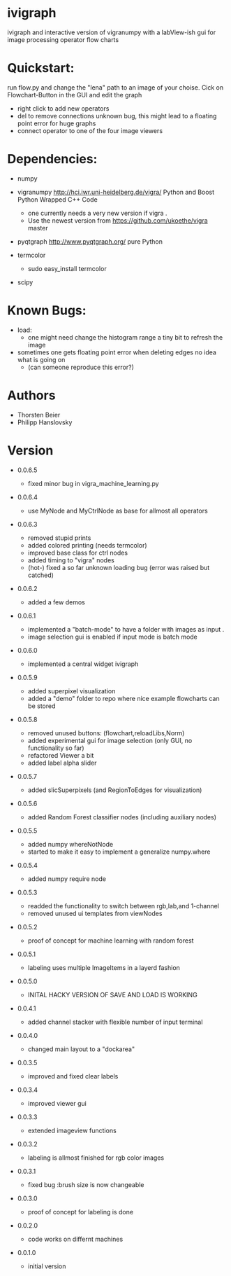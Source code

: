 ivigraph
========

ivigraph and interactive version of vigranumpy with a labView-ish gui for image processing operator  flow charts


Quickstart:
============
run flow.py and change the "lena" path to an image of your choise.
Cick on Flowchart-Button in the GUI and edit the graph 

- right click to add new operators 
- del to remove connections  unknown bug, this might lead to a floating point error for huge graphs
- connect operator to one of the four image viewers


Dependencies:
=============
- numpy
- vigranumpy   http://hci.iwr.uni-heidelberg.de/vigra/  Python and Boost Python Wrapped C++ Code
    - one currently needs a very new version if vigra .
    - Use the newest version from https://github.com/ukoethe/vigra master
- pyqtgraph   http://www.pyqtgraph.org/   pure Python

- termcolor
    - sudo easy_install termcolor
- scipy



Known Bugs:
=============

- load:
	- one might need change the histogram range a tiny bit to
	  refresh the image
- sometimes one gets floating point error when deleting edges no idea what is going on
    - (can someone reproduce this error?)


Authors
=============
- Thorsten Beier
- Philipp Hanslovsky


Version
=============

- 0.0.6.5
    - fixed minor bug in vigra_machine_learning.py

- 0.0.6.4
    - use MyNode and MyCtrlNode as base for allmost all operators

- 0.0.6.3
    - removed stupid prints
    - added colored printing (needs termcolor)
    - improved base class for ctrl nodes
    - added timing to "vigra" nodes
    - (hot-) fixed a so far unknown loading bug
        (error was raised but catched)

- 0.0.6.2
    - added a few demos

- 0.0.6.1
    - implemented a "batch-mode" to have a folder 
     with images as input .
    - image selection gui is enabled if input mode is batch mode

- 0.0.6.0
    - implemented a central widget ivigraph

- 0.0.5.9
    - added superpixel visualization
    - added a "demo" folder to repo where nice example flowcharts can be stored

- 0.0.5.8
    - removed unused buttons: (flowchart,reloadLibs,Norm)
    - added experimental gui for image selection (only GUI, no functionality so far)
    - refactored Viewer a bit
    - added label alpha slider 

- 0.0.5.7
    - added slicSuperpixels (and RegionToEdges for visualization)

- 0.0.5.6
    - added Random Forest classifier nodes (including auxiliary nodes)

- 0.0.5.5   
    - added numpy whereNotNode
    - started to make it easy to implement a generalize numpy.where
- 0.0.5.4   
    - added numpy require node
- 0.0.5.3   
    - readded  the functionality to switch between rgb,lab,and 1-channel 
    - removed unused ui templates from  viewNodes
- 0.0.5.2   
    - proof of concept for machine learning with random forest
- 0.0.5.1   
    - labeling uses multiple ImageItems in a layerd fashion
- 0.0.5.0   
    - INITAL HACKY VERSION OF SAVE AND LOAD IS WORKING
- 0.0.4.1   
    - added channel stacker with flexible number of input terminal
- 0.0.4.0   
    - changed main layout to a "dockarea"
- 0.0.3.5   
    - improved and fixed clear labels
- 0.0.3.4   
    - improved viewer gui
- 0.0.3.3   
    - extended imageview functions
- 0.0.3.2   
    - labeling is allmost finished for rgb color images
- 0.0.3.1   
    - fixed bug :brush size is now changeable
- 0.0.3.0   
    - proof of concept for labeling is done
- 0.0.2.0   
    - code works on differnt machines
- 0.0.1.0   
    - initial version

